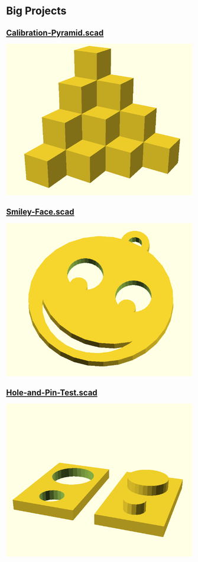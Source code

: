 # Big Projects

## [Calibration-Pyramid.scad](Calibration-Pyramid.scad)

![Calibration-Pyramid](screenshots/Calibration-Pyramid.png)


## [Smiley-Face.scad](Smiley-Face.scad)

![Smiley-Face](screenshots/Smiley-Face.png)

## [Hole-and-Pin-Test.scad](Hole-and-Pin-Test.scad)

![Hole-and-Pin-Test](screenshots/Hole-and-Pin-Test.png)
